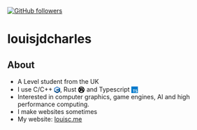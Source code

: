 [![GitHub followers](https://img.shields.io/github/followers/louisjdcharles.svg?style=social&label=Follow&maxAge=2592000)](https://github.com/louisjdcharles?tab=followers)

# louisjdcharles

## About

- A Level student from the UK
- I use C/C++ <img src="cpp.svg" style="height: 1.1em;position: relative;top:0.2em"/>, Rust <img src="rust.svg" style="height: 1.1em;position: relative;top:0.2em"/> and Typescript  <img src="ts.svg" style="height: 1.1em;position: relative;top:0.2em"/>
- Interested in computer graphics, game engines, AI and high performance computing.
- I make websites sometimes
- My website: [louisc.me](https://louisc.me/)